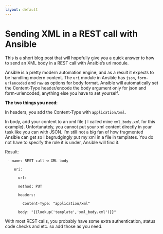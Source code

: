 ```yaml
---
layout: default
---
```



# Sending XML in a REST call with Ansible  

 

This is a short blog post that will hopefully give you a quick answer to how to send an XML body in a REST call with Ansible’s uri module.  

 
Ansible is a pretty modern automation engine, and as a result it expects to be handling modern content. The `uri` module in Ansible has `json`, `form-urlencoded` and `raw` as options for body format. Ansible will automatically set the Content-Type header/encode the body argument only for json and form-urlencoded, anything else you have to set yourself. 


**The two things you need**: 

In headers, you add the Content-Type with `application/xml`.  

In body, add your content to an xml file ( I called mine `xml_body.xml` for this example). Unfortunately, you cannot put your xml content directly in your task like you can with JSON. I’m still not a big fan of how fragmented Ansible can get so I begrudgingly put my xml in a file in templates. You do not have to specify the role it is under, Ansible will find it.  

Result: 

```
 - name: REST call w XML body 

    uri: 

      url:  

      method: PUT  

      headers: 

        Content-Type: "application/xml" 

      body: "{{lookup('template','xml_body.xml')}}" 
```

With most REST calls, you probably have some extra authentication, status code checks and etc. so add those as you need.  

 